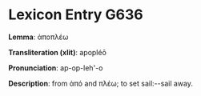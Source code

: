 # Lexicon Entry G636

**Lemma**: ἀποπλέω

**Transliteration (xlit)**: apopléō

**Pronunciation**: ap-op-leh'-o

**Description**:
from ἀπό and πλέω; to set sail:--sail away.
